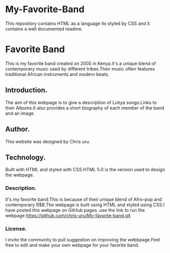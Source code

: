 # My-Favorite-Band
This repository contains HTML as a language its styled by CSS and it contains a well documented readme.
# Favorite Band
This is my favorite band created on 2005 in Kenya.it's a unique blend of contemporary music used by different tribes.Their music often features traditional African instruments and modern beats.
## Introduction.
The aim of this webpage is  to give a description of Luhya songs.Links to their Albums.It also provides a short biography of each member of the band and an image.
## Author.
This website was designed by Chris uru.
## Technology.
Built with HTML and styled with CSS.HTML 5.0 is the version used to design the webpage.
### Description.
It's my favorite band.This is because of their unique blend of Afro-pop and contemporary R$B.The webpage is built using HTML and styled using CSS.I have posted this webpage on GitHub pages .use the link to run the webpage https://github.com/chris-uru/My-favorite-band.git
### License.
I invite the community to pull suggestion on improving the webbpage.Feel free to edit and make your own webpage for your favorite band.
